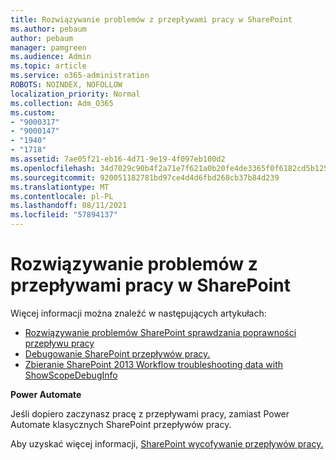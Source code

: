 ```yaml
---
title: Rozwiązywanie problemów z przepływami pracy w SharePoint
ms.author: pebaum
author: pebaum
manager: pamgreen
ms.audience: Admin
ms.topic: article
ms.service: o365-administration
ROBOTS: NOINDEX, NOFOLLOW
localization_priority: Normal
ms.collection: Adm_O365
ms.custom:
- "9000317"
- "9000147"
- "1940"
- "1718"
ms.assetid: 7ae05f21-eb16-4d71-9e19-4f097eb100d2
ms.openlocfilehash: 34d7029c90b4f2a71e7f621a0b20fe4de3365f0f6182cd5b125a8c1a6055222a
ms.sourcegitcommit: 920051182781bd97ce4d4d6fbd268cb37b84d239
ms.translationtype: MT
ms.contentlocale: pl-PL
ms.lasthandoff: 08/11/2021
ms.locfileid: "57894137"
---
```

# <a name="troubleshoot-workflows-in-sharepoint"></a>Rozwiązywanie problemów z przepływami pracy w SharePoint

Więcej informacji można znaleźć w następujących artykułach:

- [Rozwiązywanie problemów SharePoint sprawdzania poprawności przepływu pracy](https://docs.microsoft.com/sharepoint/dev/general-development/troubleshooting-sharepoint-server-workflow-validation-errors-in-visio)
- [Debugowanie SharePoint przepływów pracy.](https://docs.microsoft.com/sharepoint/dev/general-development/debugging-sharepoint-server-workflows)
- [Zbieranie SharePoint 2013 Workflow troubleshooting data with ShowScopeDebugInfo](https://docs.microsoft.com/sharepoint/troubleshoot/workflows/gather-workflow-data)

**Power Automate**

Jeśli dopiero zaczynasz pracę z przepływami [](https://docs.microsoft.com/power-automate/modern-approvals) pracy, zamiast Power Automate klasycznych SharePoint przepływów pracy.

Aby uzyskać więcej informacji, [SharePoint wycofywanie przepływów pracy.](https://docs.microsoft.com/alchemyinsights/sharepoint-workflows-retiring)
